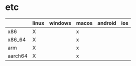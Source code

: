 # etc

|         | linux | windows | macos | android | ios |
|---------|-------|---------|-------|---------|-----|
| x86     | X     |         | x     |         |     |
| x86_64  | X     |         | x     |         |     |
| arm     | X     |         | x     |         |     |
| aarch64 | X     |         | x     |         |     |
